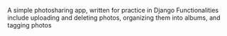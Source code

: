 A simple photosharing app, written for practice in Django
Functionalities include uploading and deleting photos, organizing them into albums, and tagging photos

